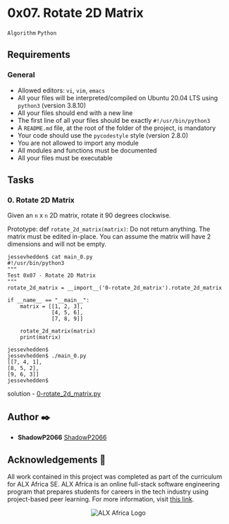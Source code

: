 
# 0x07. Rotate 2D Matrix

`Algorithm` `Python`



## Requirements

### General

+ Allowed editors: `vi`, `vim`, `emacs`
+ All your files will be interpreted/compiled on Ubuntu 20.04 LTS using `python3` (version 3.8.10)
+ All your files should end with a new line
+ The first line of all your files should be exactly `#!/usr/bin/python3`
+ A `README.md` file, at the root of the folder of the project, is mandatory
+ Your code should use the `pycodestyle` style (version 2.8.0)
+ You are not allowed to import any module
+ All modules and functions must be documented
+ All your files must be executable



## Tasks

### 0. Rotate 2D Matrix

Given an `n` x `n` 2D matrix, rotate it 90 degrees clockwise.

Prototype: def `rotate_2d_matrix(matrix)`:
Do not return anything. The matrix must be edited in-place.
You can assume the matrix will have 2 dimensions and will not be empty.

```
jessevhedden$ cat main_0.py
#!/usr/bin/python3
"""
Test 0x07 - Rotate 2D Matrix
"""
rotate_2d_matrix = __import__('0-rotate_2d_matrix').rotate_2d_matrix

if __name__ == "__main__":
    matrix = [[1, 2, 3],
              [4, 5, 6],
              [7, 8, 9]]

    rotate_2d_matrix(matrix)
    print(matrix)

jessevhedden$
jessevhedden$ ./main_0.py
[[7, 4, 1],
[8, 5, 2],
[9, 6, 3]]
jessevhedden$
```

solution - [0-rotate_2d_matrix.py](./0-rotate_2d_matrix.py)

## Author :black_nib:

* **ShadowP2066** [ShadowP2066](https://github.com/ShadowP2066)

## Acknowledgements :pray:

All work contained in this project was completed as part of the curriculum for ALX Africa SE. ALX Africa is an online full-stack software engineering program that prepares students for careers in the tech industry using project-based peer learning. For more information, visit [this link](https://www.alxafrica.com//).

<p align="center">
  <img
   src="https://www.alxafrica.com/wp-content/uploads/2022/01/header-logo.png"
       alt="ALX Africa Logo"
  >
</p>
